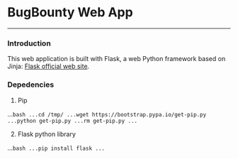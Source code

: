 # BugBounty Web App
----------

### Introduction

This web application is built with Flask, a web Python framework based on Jinja:
[Flask official web site](http://flask.pocoo.org/ "Flask's Homepage").

### Depedencies


1. Pip 

...```bash
...cd /tmp/
...wget https://bootstrap.pypa.io/get-pip.py
...python get-pip.py
...rm get-pip.py
...```

2. Flask python library

...```bash
...pip install flask
...```

